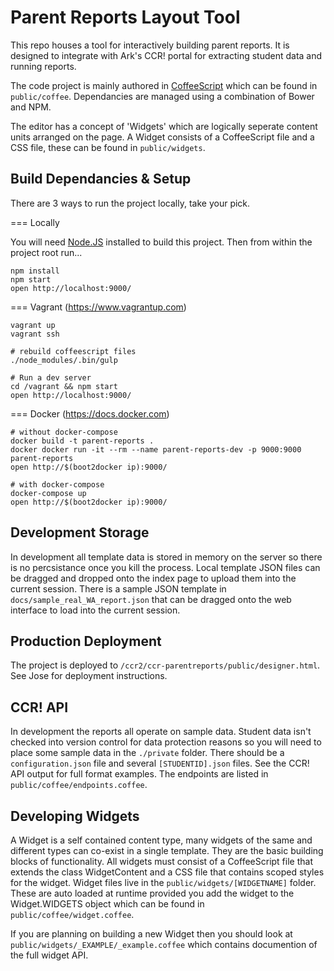 Parent Reports Layout Tool
==========================

This repo houses a tool for interactively building parent reports. It is designed to integrate with Ark's CCR! portal for extracting student data and running reports.

The code project is mainly authored in [CoffeeScript](http://coffeescript.org) which can be found in `public/coffee`. Dependancies are managed using a combination of Bower and NPM.

The editor has a concept of 'Widgets' which are logically seperate content units arranged on the page. A Widget consists of a CoffeeScript file and a CSS file, these can be found in `public/widgets`.



Build Dependancies & Setup
--------------------------

There are 3 ways to run the project locally, take your pick.


=== Locally

You will need [Node.JS](http://nodejs.org) installed to build this project. Then from within the project root run...

    npm install
    npm start
    open http://localhost:9000/


=== Vagrant (https://www.vagrantup.com)

    vagrant up
    vagrant ssh

    # rebuild coffeescript files
    ./node_modules/.bin/gulp

    # Run a dev server
    cd /vagrant && npm start
    open http://localhost:9000/


=== Docker (https://docs.docker.com)

    # without docker-compose
    docker build -t parent-reports .
    docker docker run -it --rm --name parent-reports-dev -p 9000:9000 parent-reports
    open http://$(boot2docker ip):9000/

    # with docker-compose
    docker-compose up
    open http://$(boot2docker ip):9000/


Development Storage
-------------------
In development all template data is stored in memory on the server so there is no percsistance once you kill the process. Local template JSON files can be dragged and dropped onto the index page to upload them into the current session. There is a sample JSON template in `docs/sample_real_WA_report.json` that can be dragged onto the web interface to load into the current session.



Production Deployment
---------------------
The project is deployed to `/ccr2/ccr-parentreports/public/designer.html`. See Jose for deployment instructions.



CCR! API
--------
In development the reports all operate on sample data. Student data isn't checked into version control for data protection reasons so you will need to place some sample data in the `./private` folder. There should be a `configuration.json` file and several `[STUDENTID].json` files. See the CCR! API output for full format examples. The endpoints are listed in `public/coffee/endpoints.coffee`.



Developing Widgets
------------------
A Widget is a self contained content type, many widgets of the same and different types can co-exist in a single template. They are the basic building blocks of functionality. All widgets must consist of a CoffeeScript file that extends the class WidgetContent and a CSS file that contains scoped styles for the widget. Widget files live in the `public/widgets/[WIDGETNAME]` folder. These are auto loaded at runtime provided you add the widget to the Widget.WIDGETS object which can be found in `public/coffee/widget.coffee`.

If you are planning on building a new Widget then you should look at `public/widgets/_EXAMPLE/_example.coffee` which contains documention of the full widget API.
